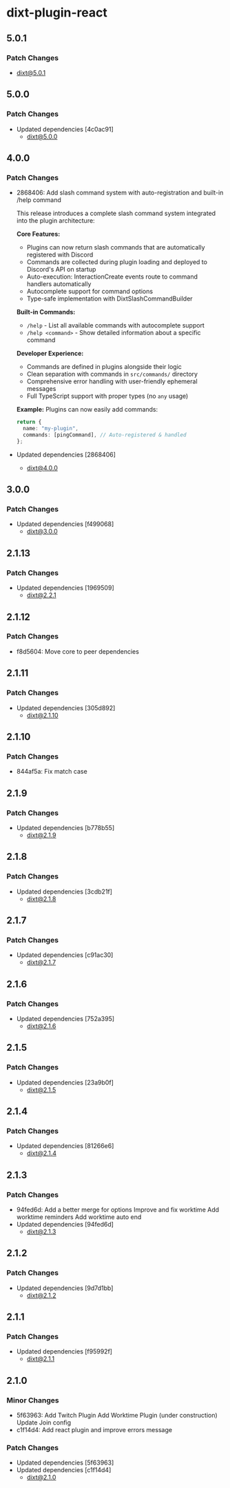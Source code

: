 # dixt-plugin-react

## 5.0.1

### Patch Changes

- dixt@5.0.1

## 5.0.0

### Patch Changes

- Updated dependencies [4c0ac91]
  - dixt@5.0.0

## 4.0.0

### Patch Changes

- 2868406: Add slash command system with auto-registration and built-in /help command

  This release introduces a complete slash command system integrated into the plugin architecture:

  **Core Features:**

  - Plugins can now return slash commands that are automatically registered with Discord
  - Commands are collected during plugin loading and deployed to Discord's API on startup
  - Auto-execution: InteractionCreate events route to command handlers automatically
  - Autocomplete support for command options
  - Type-safe implementation with DixtSlashCommandBuilder

  **Built-in Commands:**

  - `/help` - List all available commands with autocomplete support
  - `/help <command>` - Show detailed information about a specific command

  **Developer Experience:**

  - Commands are defined in plugins alongside their logic
  - Clean separation with commands in `src/commands/` directory
  - Comprehensive error handling with user-friendly ephemeral messages
  - Full TypeScript support with proper types (no `any` usage)

  **Example:**
  Plugins can now easily add commands:

  ```typescript
  return {
    name: "my-plugin",
    commands: [pingCommand], // Auto-registered & handled
  };
  ```

- Updated dependencies [2868406]
  - dixt@4.0.0

## 3.0.0

### Patch Changes

- Updated dependencies [f499068]
  - dixt@3.0.0

## 2.1.13

### Patch Changes

- Updated dependencies [1969509]
  - dixt@2.2.1

## 2.1.12

### Patch Changes

- f8d5604: Move core to peer dependencies

## 2.1.11

### Patch Changes

- Updated dependencies [305d892]
  - dixt@2.1.10

## 2.1.10

### Patch Changes

- 844af5a: Fix match case

## 2.1.9

### Patch Changes

- Updated dependencies [b778b55]
  - dixt@2.1.9

## 2.1.8

### Patch Changes

- Updated dependencies [3cdb21f]
  - dixt@2.1.8

## 2.1.7

### Patch Changes

- Updated dependencies [c91ac30]
  - dixt@2.1.7

## 2.1.6

### Patch Changes

- Updated dependencies [752a395]
  - dixt@2.1.6

## 2.1.5

### Patch Changes

- Updated dependencies [23a9b0f]
  - dixt@2.1.5

## 2.1.4

### Patch Changes

- Updated dependencies [81266e6]
  - dixt@2.1.4

## 2.1.3

### Patch Changes

- 94fed6d: Add a better merge for options
  Improve and fix worktime
  Add worktime reminders
  Add worktime auto end
- Updated dependencies [94fed6d]
  - dixt@2.1.3

## 2.1.2

### Patch Changes

- Updated dependencies [9d7d1bb]
  - dixt@2.1.2

## 2.1.1

### Patch Changes

- Updated dependencies [f95992f]
  - dixt@2.1.1

## 2.1.0

### Minor Changes

- 5f63963: Add Twitch Plugin
  Add Worktime Plugin (under construction)
  Update Join config
- c1f14d4: Add react plugin and improve errors message

### Patch Changes

- Updated dependencies [5f63963]
- Updated dependencies [c1f14d4]
  - dixt@2.1.0
